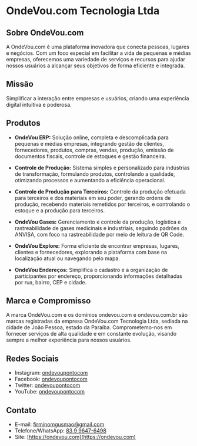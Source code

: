 # OndeVou.com Tecnologia Ltda

## Sobre OndeVou.com

A OndeVou.com é uma plataforma inovadora que conecta pessoas, lugares e negócios. Com um foco especial em facilitar a vida de pequenas e médias empresas, oferecemos uma variedade de serviços e recursos para ajudar nossos usuários a alcançar seus objetivos de forma eficiente e integrada.

## Missão

Simplificar a interação entre empresas e usuários, criando uma experiência digital intuitiva e poderosa.

## Produtos

- **OndeVou ERP:** Solução online, completa e descomplicada para pequenas e médias empresas, integrando gestão de clientes, fornecedores, produtos, compras, vendas, produção, emissão de documentos fiscais, controle de estoques e gestão financeira.
  
- **Controle de Produção:** Sistema simples e personalizado para indústrias de transformação, formulando produtos, controlando a qualidade, otimizando processos e aumentando a eficiência operacional.
  
- **Controle de Produção para Terceiros:** Controle da produção efetuada para terceiros e dos materiais em seu poder, gerando ordens de produção, recebendo materiais remetidos por terceiros, e controlando o estoque e a produção para terceiros.

- **OndeVou Gases:** Gerenciamento e controle da produção, logística e rastreabilidade de gases medicinais e industriais, seguindo padrões da ANVISA, com foco na rastreabilidade por meio de leitura de QR Code.

- **OndeVou Explore:** Forma eficiente de encontrar empresas, lugares, clientes e fornecedores, explorando a plataforma com base na localização atual ou navegando pelo mapa.

- **OndeVou Endereços:** Simplifica o cadastro e a organização de participantes por endereço, proporcionando informações detalhadas por rua, bairro, CEP e cidade.

## Marca e Compromisso

A marca OndeVou.com e os domínios ondevou.com e ondevou.com.br são marcas registradas da empresa OndeVou.com Tecnologia Ltda, sediada na cidade de João Pessoa, estado da Paraíba. Comprometemo-nos em fornecer serviços de alta qualidade e em constante evolução, visando sempre a melhor experiência para nossos usuários.

## Redes Sociais

- Instagram: [ondevoupontocom](https://instagram.com/ondevoupontocom)
- Facebook: [ondevoupontocom](https://facebook.com/ondevoupontocom)
- Twitter: [ondevoupontocom](https://twitter.com/ondevoupontocom)
- YouTube: [ondevoupontocom](https://youtube.com/ondevoupontocom)

## Contato

- E-mail: firminomgusmao@gmail.com
- Telefone/WhatsApp: [83 9 9647-6498](https://wa.me/5583996476498)
- Site: [https://ondevou.com](https://ondevou.com)

